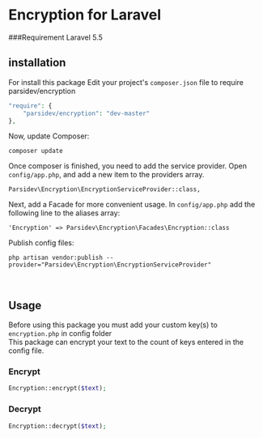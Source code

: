    Encryption for Laravel
   ==========
   
   ###Requirement
   Laravel 5.5
   
   installation
   ------------
   For install this package Edit your project's ```composer.json``` file to require parsidev/encryption
   
   ```php
   "require": {
       "parsidev/encryption": "dev-master"
   },
   ```
   Now, update Composer:
   ```
   composer update
   ```
   Once composer is finished, you need to add the service provider. Open ```config/app.php```, and add a new item to the providers array.
   ```
   Parsidev\Encryption\EncryptionServiceProvider::class,
   ```
   Next, add a Facade for more convenient usage. In ```config/app.php``` add the following line to the aliases array:
   ```
   'Encryption' => Parsidev\Encryption\Facades\Encryption::class
   ```
   Publish config files:
   ```
   php artisan vendor:publish --provider="Parsidev\Encryption\EncryptionServiceProvider"
   ```
   <br />
   
   Usage
   -----
   Before using this package you must add your custom key(s) to ```encryption.php``` in config folder <br />
   This package can encrypt your text to the count of keys entered in the config file.
   
   ### Encrypt
   ```php
   Encryption::encrypt($text);
   ```
   
   ### Decrypt
   ```php
   Encryption::decrypt($text);
   ```
